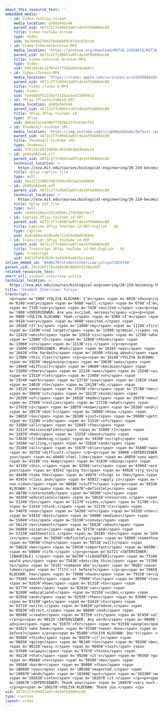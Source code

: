 ```yaml
---
about_this_resource_text: ''
embedded_media:
  - id: Video-YouTube-Stream
    media_location: gb80yhA2o4A
    parent_uid: 4672c2f7c09453a07cde24f9d4064c80
    title: Video-YouTube-Stream
    type: Video
    uid: 9e7606b2f0415beb6093c9310c65ecad
  - id: Video-InternetArchive-MP4
    media_location: 'https://archive.org/download/MIT20.219IAP15/MIT20_219IAP15_D13P3_300k.mp4'
    parent_uid: 4672c2f7c09453a07cde24f9d4064c80
    title: Video-Internet Archive-MP4
    type: Video
    uid: b08109c6c12f97e7f754bab554e4b8c1
  - id: Video-iTunesU-MP4
    media_location: 'https://itunes.apple.com/us/itunes-u/id1058604245'
    parent_uid: 4672c2f7c09453a07cde24f9d4064c80
    title: Video-iTunes U-MP4
    type: Video
    uid: fe40dbbfb1236af112bae5ad11d849cb
  - id: 3Play-3PlayYouTubeid-SRT
    media_location: gb80yhA2o4A
    parent_uid: 4672c2f7c09453a07cde24f9d4064c80
    title: 3Play-3Play YouTube id
    type: 3Play
    uid: 0b9a5fac46388ff7836c2235ab387f82
  - id: Thumbnail-YouTube-JPG
    media_location: 'https://img.youtube.com/vi/gb80yhA2o4A/default.jpg'
    parent_uid: 4672c2f7c09453a07cde24f9d4064c80
    title: Thumbnail-YouTube-JPG
    type: Thumbnail
    uid: 57817ec80219d56c36fe8b2bd36a6a14
  - id: gb80yhA2o4A.srt
    parent_uid: 4672c2f7c09453a07cde24f9d4064c80
    technical_location: >-
      https://ocw.mit.edu/courses/biological-engineering/20-219-becoming-the-next-bill-nye-writing-and-hosting-the-educational-show-january-iap-2015/day-13-screening-final-cuts/student-interview-yuliya/gb80yhA2o4A.srt
    title: 3play caption file
    type: null
    uid: 5be37231005f4873d0c49c5e414b8660
  - id: gb80yhA2o4A.pdf
    parent_uid: 4672c2f7c09453a07cde24f9d4064c80
    technical_location: >-
      https://ocw.mit.edu/courses/biological-engineering/20-219-becoming-the-next-bill-nye-writing-and-hosting-the-educational-show-january-iap-2015/day-13-screening-final-cuts/student-interview-yuliya/gb80yhA2o4A.pdf
    title: 3play pdf file
    type: null
    uid: c0d9fe28acc915a603bc274256bf4ef7
  - id: Caption-3Play YouTube id-SRT
    parent_uid: 4672c2f7c09453a07cde24f9d4064c80
    title: Caption-3Play YouTube id-SRT-English - US
    type: Caption
    uid: 8a4cbb0ac618ba86721424a20d62604e
  - id: Transcript-3Play YouTube id-PDF
    parent_uid: 4672c2f7c09453a07cde24f9d4064c80
    title: Transcript-3Play YouTube id-PDF-English - US
    type: Transcript
    uid: 4451976f83020c3a50db0a40f6cc4ed1
inline_embed_id: '84001787studentinterview:yuliya71859708'
parent_uid: 2dc5287f35ede8339c9b93f4238ac687
related_resources_text: ''
short_url: student-interview-yuliya
technical_location: >-
  https://ocw.mit.edu/courses/biological-engineering/20-219-becoming-the-next-bill-nye-writing-and-hosting-the-educational-show-january-iap-2015/day-13-screening-final-cuts/student-interview-yuliya
title: 'Student Interview: Yuliya'
transcript: >-
  <p><span m='5900'>YULIYA KLOCHAN: I'm</span> <span m='6030'>doing</span> <span
  m='6240'>very</span> <span m='6480'>well.</span> <span m='6790'>I'm</span>
  <span m='7130'>very</span> <span m='7420'>excited.</span> </p><p><span
  m='7800'>INTERVIEWER: Are you excited, nervous?</span> </p><p><span
  m='9000'>YULIYA KLOCHAN: Yeah,</span> <span m='9300'>I'm</span> <span
  m='9410'>very</span> <span m='9680'>excited.</span> <span
  m='10260'>It's</span> <span m='11000'>my</span> <span m='11190'>first</span>
  <span m='11690'>red carpet</span> <span m='11990'>premier,</span> <span
  m='12420'>which</span> <span m='12610'>is</span> <span m='12700'>what</span>
  <span m='12800'>I</span> <span m='12860'>think</span> <span
  m='13060'>it</span> <span m='13130'>is.</span> </p><p><span
  m='15690'>INTERVIEWER: What</span> <span m='16165'>was</span> <span
  m='16430'>the hardest</span> <span m='16580'>thing about</span> <span
  m='17006'>this class?</span> </p><p><span m='19140'>YULIYA KLOCHAN: The</span>
  <span m='19230'>beginning</span> <span m='19630'>was</span> <span
  m='19840'>difficult</span> <span m='20680'>because</span> <span
  m='22090'>there</span> <span m='22230'>was</span> <span m='23240'>a</span>
  <span m='23310'>lot</span> <span m='23480'>of</span> <span
  m='23540'>work</span> <span m='23710'>you</span> <span m='23820'>had</span>
  <span m='24020'>to</span> <span m='24130'>do,</span> <span
  m='24520'>and</span> <span m='25590'>for</span> <span m='25780'>me</span>
  <span m='26050'>it</span> <span m='26120'>kind</span> <span
  m='26390'>of</span> <span m='26810'>made</span> <span m='26970'>me</span>
  <span m='27090'>realize</span> <span m='27720'>what</span> <span
  m='27920'>I</span> <span m='28070'>know</span> <span m='28360'>and</span>
  <span m='28570'>don't</span> <span m='28800'>know.</span> <span
  m='30050'>So</span> <span m='30280'>just</span> <span m='30880'>getting</span>
  <span m='31200'>rid</span> <span m='31510'>of</span> <span
  m='31880'>all</span> <span m='32049'>the</span> <span
  m='32119'>misconceptions</span> <span m='32880'>I</span> <span
  m='32970'>had</span> <span m='33210'>about</span> <span
  m='33630'>filmmaking,</span> <span m='34260'>script</span> <span
  m='34580'>writing,</span> <span m='35050'>and</span> <span
  m='35380'>all</span> <span m='35670'>else</span> <span m='35880'>was</span>
  <span m='36750'>difficult.</span> </p><p><span m='39066'>INTERVIEWER: Do
  you</span> <span m='40460'>feel like</span> <span m='40850'>you want</span>
  <span m='41240'>to keep</span> <span m='41630'>doing</span> <span
  m='42108'>this,</span> <span m='42586'>or</span> <span m='43064'>are
  you</span> <span m='43542'>going to</span> <span m='44020'>try to</span> <span
  m='44498'>take the</span> <span m='44976'>things in the</span> <span
  m='45454'>class and</span> <span m='45932'>apply it</span> <span m='46410'>to
  non-video</span> <span m='46888'>stuff?</span> </p><p><span m='48330'>YULIYA
  KLOCHAN: I'm</span> <span m='48470'>definitely</span> <span
  m='48790'>interested</span> <span m='49200'>in</span> <span
  m='49360'>educational</span> <span m='50610'>resources.</span> <span
  m='51240'>So</span> <span m='51370'>video,</span> <span m='51780'>I</span>
  <span m='51910'>think,</span> <span m='52270'>is</span> <span
  m='54070'>one</span> <span m='54260'>of</span> <span m='54320'>the</span>
  <span m='54410'>best</span> <span m='54680'>mediums</span> <span
  m='55040'>to</span> <span m='55190'>convey</span> <span
  m='56120'>excitement</span> <span m='56620'>about</span> <span
  m='56860'>science</span> <span m='57170'>and</span> <span
  m='57250'>mathematics.</span> <span m='58185'>So</span> <span m='58500'>this
  is</span> <span m='58590'>definitely</span> <span m='58900'>something</span>
  <span m='59590'>that</span> <span m='59720'>will</span> <span
  m='59820'>be</span> <span m='59910'>important</span> <span m='60500'>in</span>
  <span m='60880'>life.</span> </p><p><span m='62721'>INTERVIEWER:
  [INAUDIBLE].</span> <span m='64709'>[LAUGHTER]</span> <span m='75160'>How
  would you</span> <span m='75430'>describe this</span> <span m='75700'>class
  to</span> <span m='76191'>someone who's</span> <span m='76682'>never
  taken</span> <span m='77173'>it before?</span> </p><p><span m='78650'>YULIYA
  KLOCHAN: You</span> <span m='79080'>have</span> <span m='79310'>a</span> <span
  m='79360'>month</span> <span m='79960'>to</span> <span m='80590'>learn</span>
  <span m='81030'>how</span> <span m='81310'>to</span> <span
  m='81770'>make</span> <span m='82010'>an</span> <span
  m='82090'>educational</span> <span m='82550'>video,</span> <span
  m='82840'>and</span> <span m='82930'>then</span> <span m='83080'>you</span>
  <span m='83190'>get</span> <span m='83410'>to</span> <span
  m='83710'>write,</span> <span m='84650'>produce,</span> <span
  m='85830'>direct,</span> <span m='86600'>and</span> <span
  m='86980'>create</span> <span m='87350'>it</span> <span m='87450'>all.</span>
  </p><p><span m='90125'>INTERVIEWER: Any words</span> <span m='90600'>of
  advice</span> <span m='91075'>for</span> <span m='91550'>people</span> <span
  m='92025'>who have</span> <span m='92500'>never done</span> <span m='92975'>it
  before?</span> </p><p><span m='95480'>YULIYA KLOCHAN: Don't</span> <span
  m='95680'>think</span> <span m='95870'>it's</span> <span
  m='96030'>going</span> <span m='96140'>to</span> <span m='96200'>be</span>
  <span m='96320'>easy.</span> <span m='96950'>Just</span> <span
  m='97600'>always</span> <span m='97970'>think</span> <span
  m='98220'>that</span> <span m='99200'>it's</span> <span m='99360'>going</span>
  <span m='99460'>to</span> <span m='99500'>be</span> <span
  m='99580'>harder</span> <span m='99900'>than</span> <span
  m='100080'>you</span> <span m='100200'>expected.</span> <span
  m='100970'>And</span> <span m='102080'>put</span> <span m='102380'>work</span>
  <span m='102620'>into</span> <span m='102870'>it.</span> </p><p><span
  m='104670'>INTERVIEWER: Thank you</span> <span m='104970'>very much.</span>
  </p><p><span m='106170'>YULIYA KLOCHAN: Thank you.</span> </p>
uid: 4672c2f7c09453a07cde24f9d4064c80
type: courses
layout: video
---
```

